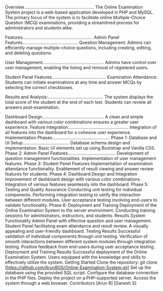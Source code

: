Overview.........................................................
The Online Examination System project is a web-based application developed in PHP and MySQL. The primary focus of the system is to facilitate online Multiple-Choice Question (MCQ) examinations, providing a streamlined process for administrators and students alike.

Features.........................................................
Admin Panel Features.............................................
Question Management: Admins can efficiently manage multiple-choice questions, including creating, editing, and deleting questions.

User Management:.................................................
Admins have control over user management, enabling the listing and removal of registered users.

Student Panel Features............................................
Examination Attendance: Students can initiate examinations at any time and answer MCQs by selecting the correct checkboxes.

Results and Analysis:............................................. 
The system displays the total score of the student at the end of each test. Students can review all answers post-examination.

Dashboard Design..................................................
A clean and simple dashboard with various color combinations ensures a greater user experience.
Feature Integration.................................................
Integration of all features into the dashboard for a cohesive user experience.
Implementation Phases...............................................
Phase 1: Database and UI Setup......................................
Database schema design and implementation.
Basic UI elements set up using Bootstrap and Vanilla CSS.
Phase 2: Admin Panel Features.......................................
Development of question management functionalities.
Implementation of user management features.
Phase 3: Student Panel Features
Implementation of examination attendance functionality.
Enablement of result viewing and answer review features for students.
Phase 4: Dashboard Design and Integration
Improvement of dashboard design with various color combinations.
Integration of various features seamlessly into the dashboard.
Phase 5: Testing and Quality Assurance
Conducting unit testing for individual components.
Performing integration testing to verify the interaction between different modules.
User acceptance testing involving end-users to validate functionality.
Phase 6: Deployment and Training
Deployment of the Online Examination System to the server environment.
Conducting training sessions for administrators, instructors, and students.
Results
System Functionality
Admin Panel with effective question and user management.
Student Panel facilitating exam attendance and result review.
A visually appealing and user-friendly dashboard.
Testing Results
Successful validation of individual components through unit testing.
Verification of smooth interactions between different system modules through integration testing.
Positive feedback from end-users during user acceptance testing.
Deployment and Training Results
Successful deployment of the Online Examination System.
Users equipped with the knowledge and skills to effectively utilize the system.
Getting Started
Clone the repository: git clone [https://github.com/ArunRGS/Online-Examination-System.git]
Set up the database using the provided SQL script.
Configure the database connection in the PHP files.
Deploy the project on a PHP-supported server.
Access the system through a web browser.
Contributors
[Arun R]
[Ganesh S]
